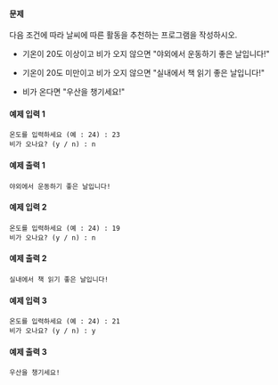 #### 문제

다음 조건에 따라 날씨에 따른 활동을 추천하는 프로그램을 작성하시오.

- 기온이 20도 이상이고 비가 오지 않으면 "야외에서 운동하기 좋은 날입니다!"

- 기온이 20도 미만이고 비가 오지 않으면 "실내에서 책 읽기 좋은 날입니다!"

- 비가 온다면 "우산을 챙기세요!"

#### 예제 입력 1

```
온도를 입력하세요 (예 : 24) : 23
비가 오나요? (y / n) : n
```

#### 예제 출력 1

```
야외에서 운동하기 좋은 날입니다!
```

#### 예제 입력 2

```
온도를 입력하세요 (예 : 24) : 19
비가 오나요? (y / n) : n
```

#### 예제 출력 2

```
실내에서 책 읽기 좋은 날입니다!
```

#### 예제 입력 3

```
온도를 입력하세요 (예 : 24) : 21
비가 오나요? (y / n) : y
```

#### 예제 출력 3

```
우산을 챙기세요!
```
